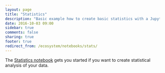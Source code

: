 ```yaml
---
layout: page
title: "Statistics"
description: "Basic example how to create basic statistics with a Jupyter notebook."
date: 2016-10-03 09:00
sidebar: true
comments: false
sharing: true
footer: true
redirect_from: /ecosystem/notebooks/stats/
---
```


The [Statistics notebook](http://nbviewer.jupyter.org/github/home-assistant/home-assistant-notebooks/blob/master/database-statistics.ipynb) gets you started if you want to create statistical analysis of your data.
